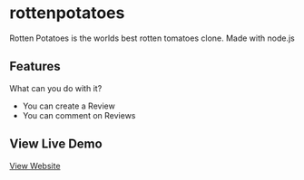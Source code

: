 # rottenpotatoes
Rotten Potatoes is the worlds best rotten tomatoes clone. Made with node.js

## Features
What can you do with it?
- You can create a Review
- You can comment on Reviews

## View Live Demo
[View Website](www.morethanameme.com)
